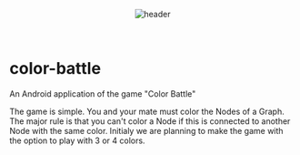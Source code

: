 <p align="center">
<img src="https://i.imgur.com/uWO6Wb5.jpg" alt="header"/>
</p><br />

# color-battle

An Android application of the game "Color Battle"

The game is simple. You and your mate must color the Nodes of a Graph. The major rule is that you can't color a Node if this is connected to another Node with the same color. Initialy we are planning to make the game with the option to play with 3 or 4 colors.

